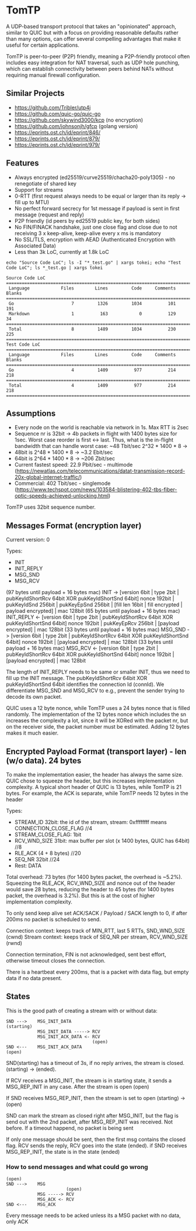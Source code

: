 # TomTP

A UDP-based transport protocol that takes an "opinionated" approach, similar to QUIC but with a focus 
on providing reasonable defaults rather than many options, can offer several compelling advantages 
that make it useful for certain applications.

TomTP is peer-to-peer (P2P) friendly, meaning a P2P-friendly protocol often includes easy integration
for NAT traversal, such as UDP hole punching, which can establish connectivity 
between peers behind NATs without requiring manual firewall configuration.

## Similar Projects

* https://github.com/Tribler/utp4j
* https://github.com/quic-go/quic-go
* https://github.com/skywind3000/kcp (no encryption)
* https://github.com/johnsonjh/gfcp (golang version)
* https://eprints.ost.ch/id/eprint/846/
* https://eprints.ost.ch/id/eprint/879/
* https://eprints.ost.ch/id/eprint/979/

## Features

* Always encrypted (ed25519/curve25519/chacha20-poly1305) - no renegotiate of shared key
* Support for streams
* 0-RTT (first request always needs to be equal or larger than its reply -> fill up to MTU)
* No perfect forward secrecy for 1st message if payload is sent in first message (request and reply)
* P2P friendly (id peers by ed25519 public key, for both sides)
* No FIN/FINACK handshake, just one close flag and close due to not receiving 3 x keep-alive, keep-alive every x ms is mandatory
* No SSL/TLS, encryption with AEAD (Authenticated Encryption with Associated Data)
* Less than 3k LoC, currently at 1.8k LoC

```
echo "Source Code LoC"; ls -I "*_test.go" | xargs tokei; echo "Test Code LoC"; ls *_test.go | xargs tokei

Source Code LoC
===============================================================================
 Language            Files        Lines         Code     Comments       Blanks
===============================================================================
 Go                      7         1326         1034          101          191
 Markdown                1          163            0          129           34
===============================================================================
 Total                   8         1489         1034          230          225
===============================================================================
Test Code LoC
===============================================================================
 Language            Files        Lines         Code     Comments       Blanks
===============================================================================
 Go                      4         1409          977          214          218
===============================================================================
 Total                   4         1409          977          214          218
===============================================================================

```

## Assumptions

* Every node on the world is reachable via network in 1s. Max RTT is 2sec
* Sequence nr is 32bit -> 4b packets in flight with 1400 bytes size for 1sec. Worst case reorder 
is first <-> last. Thus, what is the in-flight bandwidth that can handle worst case: ~48 Tbit/sec
2^32 * 1400 * 8 -> 
 * 48bit is 2^48 * 1400 * 8 -> ~3.2 Ebit/sec
 * 64bit is 2^64 * 1400 * 8 -> ~206 Zbit/sec
 * Current fastest speed: 22.9 Pbit/sec - multimode (https://newatlas.com/telecommunications/datat-transmission-record-20x-global-internet-traffic/)
 * Commercial: 402 Tbit/sec - singlemode (https://www.techspot.com/news/103584-blistering-402-tbs-fiber-optic-speeds-achieved-unlocking.html)

TomTP uses 32bit sequence number.

## Messages Format (encryption layer)

Current version: 0

Types:
* INIT
* INIT_REPLY
* MSG_SND
* MSG_RCV

(97 bytes until payload + 16 bytes mac)
INIT       -> [version 6bit | type 2bit | pubKeyIdShortRcv 64bit XOR pukKeyIdShortSnd 64bit] nonce 192bit | pukKeyIdSnd 256bit | pukKeyEpSnd 256bit | [fill len 16bit | fill encrypted | payload encrypted] | mac 128bit
(65 bytes until payload + 16 bytes mac)
INIT_REPLY <- [version 6bit | type 2bit | pubKeyIdShortRcv 64bit XOR pukKeyIdShortSnd 64bit] nonce 192bit | pukKeyEpRcv 256bit | [payload encrypted] | mac 128bit
(33 bytes until payload + 16 bytes mac)
MSG_SND    -> [version 6bit | type 2bit | pubKeyIdShortRcv 64bit XOR pukKeyIdShortSnd 64bit] nonce 192bit | [payload encrypted] | mac 128bit
(33 bytes until payload + 16 bytes mac)
MSG_RCV    <- [version 6bit | type 2bit | pubKeyIdShortRcv 64bit XOR pukKeyIdShortSnd 64bit] nonce 192bit | [payload encrypted] | mac 128bit

The length of INIT_REPLY needs to be same or smaller INIT, thus we need to fill up the INIT message. 
The pubKeyIdShortRcv 64bit XOR pukKeyIdShortSnd 64bit identifies the connection Id (connId). 
We differentiate MSG_SND and MSG_RCV to e.g., prevent the sender trying to decode its own packet.

QUIC uses a 12 byte nonce, while TomTP uses a 24 bytes nonce that is filled randomly. The implementation of the 12 bytes
nonce which includes the sn increases the complexity a lot, since it will be XORed with the packet nr, but on the
receiver side, the packet number must be estimated. Adding 12 bytes makes it much easier.

## Encrypted Payload Format (transport layer) - len (w/o data). 24 bytes

To make the implementation easier, the header has always the same size. QUIC chose to squeeze the header, but this
increases implementation complexity. A typical short header of QUIC is 13 bytes, while TomTP is 21 bytes. For example,
the ACK is separate, while TomTP needs 12 bytes in the header

Types:
* STREAM_ID 32bit: the id of the stream, stream: 0xffffffff means CONNECTION_CLOSE_FLAG //4 
* STREAM_CLOSE_FLAG: 1bit
* RCV_WND_SIZE 31bit: max buffer per slot (x 1400 bytes, QUIC has 64bit) //8
* RLE_ACK (4 + 8 bytes) //20
* SEQ_NR 32bit //24
* Rest: DATA
 
Total overhead: 73 bytes (for 1400 bytes packet, the overhead is ~5.2%). Squeezing the RLE_ACK, RCV_WND_SIZE and nonce out of the header
would save 28 bytes, reducing the header to 45 bytes (for 1400 bytes packet, the overhead is 3.2%). But this is at 
the cost of higher implementation complexity.

To only send keep alive set ACK/SACK / Payload / SACK length to 0, if after 200ms no packet is scheduled to send.
 

Connection context: keeps track of MIN_RTT, last 5 RTTs, SND_WND_SIZE (cwnd)
Stream context: keeps track of SEQ_NR per stream, RCV_WND_SIZE (rwnd)

Connection termination, FIN is not acknowledged, sent best effort, otherwise timeout closes the connection.

There is a heartbeat every 200ms, that is a packet with data flag, but empty data if no data present.

## States

This is the good path of creating a stream with or without data:

```
SND --->    MSG_INIT_DATA
(starting)  
            MSG_INIT_DATA -----> RCV
            MSG_INIT_ACK_DATA <- RCV
                                 (open)
SND <---    MSG_INIT_ACK_DATA                
(open)                            
```


SND(starting) has a timeout of 3s, if no reply arrives, the stream is closed.
(starting) -> (ended). 

If RCV receives a MSG_INIT, the stream is in starting state, it 
sends a MSG_REP_INIT in any case. After the stream is open
(open)

If SND receives MSG_REP_INIT, then the stream is set to open
(starting) -> (open)

SND can mark the stream as closed right after MSG_INIT, but the flag is send
out with the 2nd packet, after MSG_REP_INIT was received. Not before. If a
timeout happend, no packet is being sent

If only one message should be sent, then the first msg contains the closed flag. 
RCV sends the reply, RCV goes into the state (ended). if SND receives MSG_REP_INIT,
the state is in the state (ended)

### How to send messages and what could go wrong

```
(open)
SND --->    MSG
                       (open)
            MSG -----> RCV
            MSG_ACK <- RCV
SND <---    MSG_ACK                       
```

Every message needs to be acked unless its a MSG packet with no data, only ACK